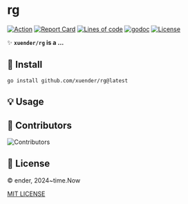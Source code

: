 # rg

[![Action][action-svg]][action-url]
[![Report Card][goreport-svg]][goreport-url]
[![Lines of code][lines-svg]][lines-url]
[![godoc][godoc-svg]][godoc-url]
[![License][license-svg]][license-url]

✨ **`xuender/rg` is a ...**

## 🚀 Install

```shell
go install github.com/xuender/rg@latest
```

## 💡 Usage

## 👤 Contributors

![Contributors][contributors-svg]

## 📝 License

© ender, 2024~time.Now

[MIT LICENSE][license-url]

[action-url]: https://github.com/xuender/rg/actions
[action-svg]: https://github.com/xuender/rg/workflows/Go/badge.svg

[goreport-url]: https://goreportcard.com/report/github.com/xuender/rg
[goreport-svg]: https://goreportcard.com/badge/github.com/xuender/rg

[godoc-url]: https://godoc.org/github.com/xuender/rg
[godoc-svg]: https://godoc.org/github.com/xuender/rg?status.svg

[license-url]: https://github.com/xuender/rg/blob/master/LICENSE
[license-svg]: https://img.shields.io/badge/license-MIT-blue.svg

[contributors-svg]: https://contrib.rocks/image?repo=xuender/rg

[lines-svg]: https://sloc.xyz/github/xuender/rg
[lines-url]: https://github.com/boyter/scc
